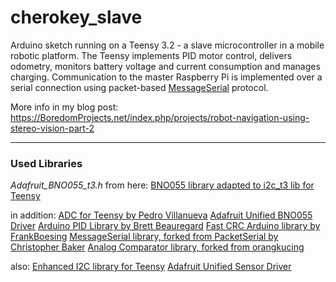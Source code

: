 # cherokey_slave
Arduino sketch running on a Teensy 3.2 - a slave microcontroller in a mobile robotic platform. The Teensy implements PID motor control, delivers odometry, monitors battery voltage and current consumption and manages charging. 
Communication to the master Raspberry Pi is implemented over a serial connection using packet-based [MessageSerial](https://github.com/icboredman/PacketSerial/tree/MessageSerial) protocol. 

More info in my blog post: https://BoredomProjects.net/index.php/projects/robot-navigation-using-stereo-vision-part-2

---
### Used Libraries
*Adafruit_BNO055_t3.h* from here: [BNO055 library adapted to i2c_t3 lib for Teensy](https://forums.adafruit.com/viewtopic.php?f=19&t=92153)

in addition:
[ADC for Teensy by Pedro Villanueva](https://github.com/pedvide/ADC)
[Adafruit Unified BNO055 Driver](https://github.com/adafruit/Adafruit_BNO055)
[Arduino PID Library by Brett Beauregard](https://github.com/br3ttb/Arduino-PID-Library)
[Fast CRC Arduino library by FrankBoesing](https://github.com/FrankBoesing/FastCRC)
[MessageSerial library, forked from PacketSerial by Christopher Baker](https://github.com/icboredman/PacketSerial)
[Analog Comparator library, forked from orangkucing](https://github.com/icboredman/analogComp)

also:
[Enhanced I2C library for Teensy](https://github.com/nox771/i2c_t3.git)
[Adafruit Unified Sensor Driver](https://github.com/adafruit/Adafruit_Sensor.git)
